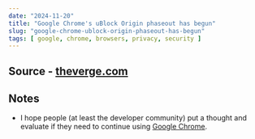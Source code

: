 ```yaml
---
date: "2024-11-20"
title: "Google Chrome's uBlock Origin phaseout has begun"
slug: "google-chrome-ublock-origin-phaseout-has-begun"
tags: [ google, chrome, browsers, privacy, security ]
---
```




## Source - [theverge.com][1]

## Notes
* I hope people (at least the developer community) put a thought and evaluate if they need to continue using [Google Chrome][2].



   [1]: https://www.theverge.com/2024/10/15/24270981/google-chrome-ublock-origin-phaseout-manifest-v3-ad-blocker
   [2]: https://en.wikipedia.org/wiki/Google_Chrome
